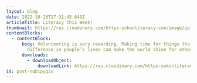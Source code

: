 ```yaml
---
layout: blog
date: 2022-10-26T17:31:45.649Z
articleTitle: Literacy this Week!
thumbnail: https://res.cloudinary.com/https-yukonliteracy-com/image/upload/q_35/v1674667330/volunteer_ceytbf.jpg
contentBlocks:
  - contentBlock:
      body: Volunteering is very rewarding. Making time for things that make a
        difference in people’s lives can make the world shine for others.
      downloads:
        - downloadObject:
            downloadLink: https://res.cloudinary.com/https-yukonliteracy-com/image/upload/q_35/v1674667330/Volunteering_10414205_2022-10-25_10_22_47_proof1_ld8wqf.pdf
id: post-nqDipyq2u
---
```

